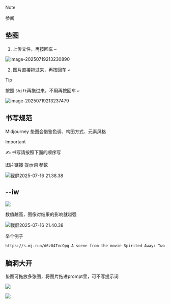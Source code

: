> [!note]
>
> 参阅

## 垫图

1. 上传文件，再按回车 `↩︎`

![image-20250719213230890](https://file.iglooblog.top/ai/image-20250719213230890.png)

2. 图片直接拖过来，再按回车 `↩︎`

> [!tip]
>
> 按照 `Shift`再拖过来，不用再按回车 `↩︎`

![image-20250719213237479](https://file.iglooblog.top/ai/image-20250719213237479.png)

## 书写规范

Midjourney 垫图会借鉴色调、构图方式、元素风格

> [!important]
>
> ✍️ 书写请按照下面的顺序写
>
> 图片链接 提示词 参数

![截屏2025-07-16 21.38.38](https://file.iglooblog.top/ai/%E6%88%AA%E5%B1%8F2025-07-16%2021.38.38.png)

## --iw

![](https://file.iglooblog.top/ai/%E6%88%AA%E5%B1%8F2025-08-03%2010.26.03.png)

数值越高，图像对结果的影响就越强

![截屏2025-07-16 21.40.38](https://file.iglooblog.top/ai/%E6%88%AA%E5%B1%8F2025-07-16%2021.40.38.png)

举个例子

```txt
https://s.mj.run/d6z84TvcOpg A scene from the movie Spirited Away: Two girls squatting on the grass, holding books in their hands, reading happily, with green bushes in the background, writing on paper. One girl has long brown bangs and wears pink pajamas. One girl has long black hair tied in a ponytail, wearing pink pajamas and yellow shoes,about ten years old, and the other girl has short brown hair, bangs, blue pants, a white top and gray shoes. There are some purple flowers around them. -ar 128:69 --ar 16:9--niji 6 --iw 2
```

## 脑洞大开

垫图可拖放多张图，将图片拖进prompt里，可不写提示词

![](https://file.iglooblog.top/ai/%E6%88%AA%E5%B1%8F2025-08-03%2010.30.40.png)

![](https://file.iglooblog.top/ai/%E6%88%AA%E5%B1%8F2025-08-03%2010.31.06.png)